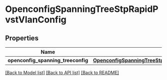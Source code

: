 # OpenconfigSpanningTreeStpRapidPvstVlanConfig

## Properties
Name | Type | Description | Notes
------------ | ------------- | ------------- | -------------
**openconfig_spanning_treeconfig** | [**OpenconfigSpanningTreeStpOpenconfigspanningtreestpRapidpvstConfig**](OpenconfigSpanningTreeStpOpenconfigspanningtreestpRapidpvstConfig.md) |  | [optional] 

[[Back to Model list]](../README.md#documentation-for-models) [[Back to API list]](../README.md#documentation-for-api-endpoints) [[Back to README]](../README.md)


